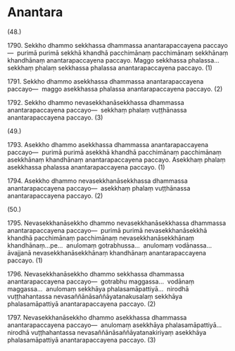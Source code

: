 

# Anantara






(48.)

1790\. Sekkho dhammo sekkhassa dhammassa anantarapaccayena paccayo—  purimā purimā sekkhā khandhā pacchimānaṃ pacchimānaṃ sekkhānaṃ khandhānaṃ anantarapaccayena paccayo. Maggo sekkhassa phalassa…  sekkhaṃ phalaṃ sekkhassa phalassa anantarapaccayena paccayo. (1)

1791\. Sekkho dhammo asekkhassa dhammassa anantarapaccayena paccayo—  maggo asekkhassa phalassa anantarapaccayena paccayo. (2)

1792\. Sekkho dhammo nevasekkhanāsekkhassa dhammassa anantarapaccayena paccayo—  sekkhaṃ phalaṃ vuṭṭhānassa anantarapaccayena paccayo. (3)

(49.)

1793\. Asekkho dhammo asekkhassa dhammassa anantarapaccayena paccayo—  purimā purimā asekkhā khandhā pacchimānaṃ pacchimānaṃ asekkhānaṃ khandhānaṃ anantarapaccayena paccayo. Asekkhaṃ phalaṃ asekkhassa phalassa anantarapaccayena paccayo. (1)

1794\. Asekkho dhammo nevasekkhanāsekkhassa dhammassa anantarapaccayena paccayo—  asekkhaṃ phalaṃ vuṭṭhānassa anantarapaccayena paccayo. (2)

(50.)

1795\. Nevasekkhanāsekkho dhammo nevasekkhanāsekkhassa dhammassa anantarapaccayena paccayo—  purimā purimā nevasekkhanāsekkhā khandhā pacchimānaṃ pacchimānaṃ nevasekkhanāsekkhānaṃ khandhānaṃ…pe…  anulomaṃ gotrabhussa…  anulomaṃ vodānassa…  āvajjanā nevasekkhanāsekkhānaṃ khandhānaṃ anantarapaccayena paccayo. (1)

1796\. Nevasekkhanāsekkho dhammo sekkhassa dhammassa anantarapaccayena paccayo—  gotrabhu maggassa…  vodānaṃ maggassa…  anulomaṃ sekkhāya phalasamāpattiyā…  nirodhā vuṭṭhahantassa nevasaññānāsaññāyatanakusalaṃ sekkhāya phalasamāpattiyā anantarapaccayena paccayo. (2)

1797\. Nevasekkhanāsekkho dhammo asekkhassa dhammassa anantarapaccayena paccayo—  anulomaṃ asekkhāya phalasamāpattiyā…  nirodhā vuṭṭhahantassa nevasaññānāsaññāyatanakiriyaṃ asekkhāya phalasamāpattiyā anantarapaccayena paccayo. (3)



